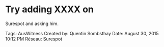 # Try adding XXXX on
Surespot and asking him.

Tags: AusWitness
Created by: Quentin Sombsthay
Date: August 30, 2015 10:12 PM
Réseau: Surespot